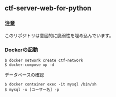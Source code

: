 ## ctf-server-web-for-python

### 注意
このリポジトリは意図的に脆弱性を埋め込んでいます。

### Dockerの起動
```
$ docker network create ctf-network
$ docker-compose up -d
```

データベースの確認
```
$ docker container exec -it mysql /bin/sh
$ mysql -u [ユーザー名] -p
```
